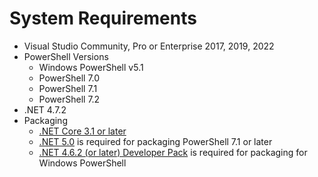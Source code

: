 # System Requirements

* Visual Studio Community, Pro or Enterprise 2017, 2019, 2022
* PowerShell Versions
  * Windows PowerShell v5.1
  * PowerShell 7.0
  * PowerShell 7.1
  * PowerShell 7.2
* .NET 4.7.2&#x20;
* Packaging
  * [.NET Core 3.1 or later](https://dotnet.microsoft.com/download/dotnet/3.1)
  * [.NET 5.0](https://dotnet.microsoft.com/download/dotnet/5.0) is required for packaging PowerShell 7.1 or later
  * [.NET 4.6.2 (or later) Developer Pack](https://www.microsoft.com/en-us/download/details.aspx?id=53321) is required for packaging for Windows PowerShell
